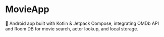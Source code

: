 # MovieApp
🎥 Android app built with Kotlin &amp; Jetpack Compose, integrating OMDb API and Room DB for movie search, actor lookup, and local storage.
